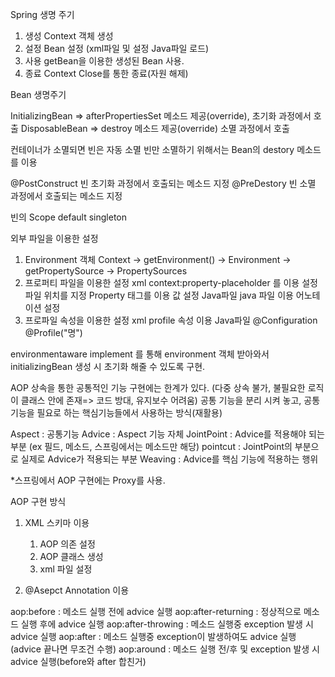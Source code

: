 Spring 생명 주기
1. 생성
    Context 객체 생성
2. 설정
    Bean 설정 (xml파일 및 설정 Java파일 로드)
3. 사용
    getBean을 이용한 생성된 Bean 사용.
4. 종료
    Context Close를 통한 종료(자원 해제)


Bean 생명주기

InitializingBean => afterPropertiesSet 메소드 제공(override), 초기화 과정에서 호출
DisposableBean => destroy 메소드 제공(override)
소멸 과정에서 호출

컨테이너가 소멸되면 빈은 자동 소멸
빈만 소멸하기 위해서는 Bean의 destory 메소드를 이용


@PostConstruct
빈 초기화 과정에서 호출되는 메소드 지정
@PreDestory
빈 소멸 과정에서 호출되는 메소드 지정

빈의 Scope
default singleton





외부 파일을 이용한 설정
1. Environment 객체
  Context -> getEnvironment() -> Environment -> getPropertySource -> PropertySources
2. 프로퍼티 파일을 이용한 설정
xml
  context:property-placeholder 를 이용 설정 파일 위치를 지정
  Property 태그를 이용 값 설정
Java파일
  java 파일 이용
  어노테이션 설정
3. 프로파일 속성을 이용한 설정
  xml
    profile 속성 이용
  Java파일
    @Configuration
    @Profile("명")





environmentaware implement 를 통해 environment 객체 받아와서
initializingBean 생성 시 초기화 해줄 수 있도록 구현.




AOP
상속을 통한 공통적인 기능 구현에는 한계가 있다.
(다중 상속 불가, 불필요한 로직이 클래스 안에 존재=> 코드 방대, 유지보수 어려움)
공통 기능을 분리 시켜 놓고, 공통 기능을 필요로 하는 핵심기능들에서 사용하는 방식(재활용)

Aspect : 공통기능
Advice : Aspect 기능 자체
JointPoint : Advice를 적용해야 되는 부분 (ex 필드, 메소드, 스프링에서는 메소드만 해당)
pointcut : JointPoint의 부분으로 실제로 Advice가 적용되는 부분
Weaving : Advice를 핵심 기능에 적용하는 행위


*스프링에서 AOP 구현에는 Proxy를 사용.

AOP 구현 방식
1. XML 스키마 이용
    1) AOP 의존 설정
    2) AOP 클래스 생성
    3) xml 파일 설정

2. @Asepct Annotation 이용

aop:before : 메소드 실행 전에 advice 실행
aop:after-returning : 정상적으로 메소드 실행 후에 advice 실행
aop:after-throwing : 메소드 실행중 exception 발생 시 advice 실행
aop:after : 메소드 실행중 exception이 발생하여도 advice 실행(advice 끝나면 무조건 수행)
aop:around : 메소드 실행 전/후 및 exception 발생 시 advice 실행(before와 after 합친거)
